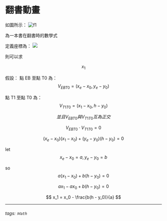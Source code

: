 翻書動畫
===

如圖所示：
![f1](https://i.imgur.com/vbLjRzj.jpg)

為一本書在翻書時的數學式

定義座標為：
![](https://i.imgur.com/iiqLsn3.jpg)


則可以求

$$
x_1
$$

假設：
點 EB 至點 T0 為：
$$
V_{EBT0} = (x_e - x_0, y_e - y_0)
$$

點 T1 至點 T0 為：
$$
V_{T1T0} = (x_1 - x_0, h - y_0)
$$

$$
並且 V_{EBT0} 與 V_{T1T0} 互為正交
$$

$$
V_{EBT0} \cdot V_{T1T0} = 0
$$

$$
(x_e - x_0)(x_1 - x_0) + (y_e - y_0)(h - y_0) = 0
$$

let
$$ 
x_e - x_0 = a, y_e - y_0 = b
$$

so
$$
a(x_1 - x_0) + b(h - y_0) = 0
$$

$$
ax_1 - ax_0 + b(h - y_0) = 0
$$

$$
x_1 = x_0 - \frac{b(h - y_0)}{a}
$$

---

###### tags: `Ｍath`